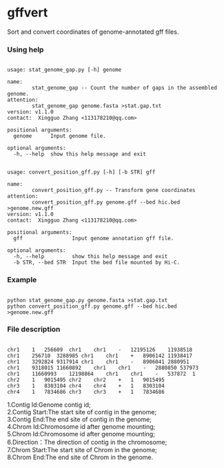 # gffvert
Sort and convert coordinates of genome-annotated gff files.


### Using help
<pre><code>
usage: stat_genome_gap.py [-h] genome

name:
        stat_genome_gap -- Count the number of gaps in the assembled genome.
attention:
        stat_genome_gap genome.fasta >stat.gap.txt
version: v1.1.0
contact:  Xingguo Zhang <113178210@qq.com>        

positional arguments:
  genome      Input genome file.

optional arguments:
  -h, --help  show this help message and exit
</code></pre> 
<pre><code>
usage: convert_position_gff.py [-h] [-b STR] gff

name:
        convert_position_gff.py -- Transform gene coordinates
attention:
        convert_position_gff.py genome.gff --bed hic.bed  >genome.new.gff
version: v1.1.0
contact:  Xingguo Zhang <113178210@qq.com>        

positional arguments:
  gff                Input genome annotation gff file.

optional arguments:
  -h, --help         show this help message and exit
  -b STR, --bed STR  Input the bed file mounted by Hi-C.
</code></pre> 
### Example
<pre><code>
python stat_genome_gap.py genome.fasta >stat.gap.txt
python convert_position_gff.py genome.gff --bed hic.bed  >genome.new.gff
</code></pre>
### File description
<pre><code>
chr1	1	256609	chr1	chr1	-	12195126	11938518
chr1	256710	3288985	chr1	chr1	+	8906142	11938417
chr1	3292824	9317914	chr1	chr1	-	8906041	2880951
chr1	9318015	11660892	chr1	chr1	-	2880850	537973
chr1	11660993	12198864	chr1	chr1	-	537872	1
chr2	1	9015495	chr2	chr2	+	1	9015495
chr3	1	8303104	chr4	chr4	+	1	8303104
chr4	1	7834686	chr3	chr3	+	1	7834686
</code></pre>
1.Contig Id:Genome contig id;  
2.Contig Start:The start site of contig in the genome;  
3.Contig End:The end site of contig in the genome;  
4.Chrom Id:Chromosome id after genome mounting;  
5.Chrom Id:Chromosome id after genome mounting;  
6.Direction：The direction of contig in the chromosome;  
7.Chrom Start:The start site of Chrom in the genome;  
8.Chrom End:The end site of Chrom in the genome.  

